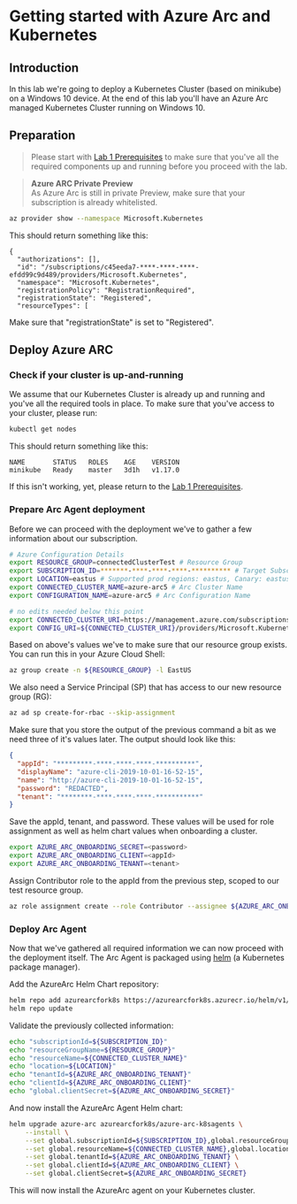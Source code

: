 # Getting started with Azure Arc and Kubernetes

## Introduction

In this lab we're going to deploy a Kubernetes Cluster (based on minikube) on a Windows 10 device. At the end of this lab you'll have an Azure Arc managed Kubernetes Cluster running on Windows 10.

## Preparation

> Please start with [Lab 1 Prerequisites](/arck8s/lab1/lab1_prerequisites.md) to make sure that you've all the required components up and running before you proceed with the lab.

> **Azure ARC Private Preview**  
> As Azure Arc is still in private Preview, make sure that your subscription is already whitelisted.

```bash
az provider show --namespace Microsoft.Kubernetes
```

This should return something like this:

```console
{
  "authorizations": [],
  "id": "/subscriptions/c45eeda7-****-****-****-efdd99c9d489/providers/Microsoft.Kubernetes",
  "namespace": "Microsoft.Kubernetes",
  "registrationPolicy": "RegistrationRequired",
  "registrationState": "Registered",
  "resourceTypes": [
```

Make sure that "registrationState" is set to "Registered".

## Deploy Azure ARC

### Check if your cluster is up-and-running

We assume that our Kubernetes Cluster is already up and running and you've all the required tools in place. To make sure that you've access to your cluster, please run:

```bash
kubectl get nodes
```

This should return something like this:

```console
NAME       STATUS   ROLES    AGE    VERSION
minikube   Ready    master   3d1h   v1.17.0
```

If this isn't working, yet, please return to the [Lab 1 Prerequisites](/arck8s/lab1/lab1_prerequisites.md).

### Prepare Arc Agent deployment

Before we can proceed with the deployment we've to gather a few information about our subscription.

```bash
# Azure Configuration Details
export RESOURCE_GROUP=connectedClusterTest # Resource Group
export SUBSCRIPTION_ID=*******-****-****-****-********** # Target Subscription ID
export LOCATION=eastus # Supported prod regions: eastus, Canary: eastus2euap (internal only)
export CONNECTED_CLUSTER_NAME=azure-arc5 # Arc Cluster Name
export CONFIGURATION_NAME=azure-arc5 # Arc Configuration Name

# no edits needed below this point 
export CONNECTED_CLUSTER_URI=https://management.azure.com/subscriptions/${SUBSCRIPTION_ID}/resourceGroups/${RESOURCE_GROUP}/providers/Microsoft.Kubernetes/connectedClusters/${CONNECTED_CLUSTER_NAME}
export CONFIG_URI=${CONNECTED_CLUSTER_URI}/providers/Microsoft.KubernetesConfiguration/sourceControlConfigurations/${CONFIGURATION_NAME}
```

Based on above's values we've to make sure that our resource group exists. You can run this in your Azure Cloud Shell:

```bash
az group create -n ${RESOURCE_GROUP} -l EastUS
```

We also need a Service Principal (SP) that has access to our new resource group (RG):

```bash
az ad sp create-for-rbac --skip-assignment
```

Make sure that you store the output of the previous command a bit as we need three of it's values later. The output should look like this:

```json
{
  "appId": "*********-****-****-****-**********",
  "displayName": "azure-cli-2019-10-01-16-52-15",
  "name": "http://azure-cli-2019-10-01-16-52-15",
  "password": "REDACTED",
  "tenant": "********-****-****-****-***********"
}
```

Save the appId, tenant, and password. These values will be used for role assignment as well as helm chart values when onboarding a cluster.

```bash
export AZURE_ARC_ONBOARDING_SECRET=<password>
export AZURE_ARC_ONBOARDING_CLIENT=<appId>
export AZURE_ARC_ONBOARDING_TENANT=<tenant>
```

Assign Contributor role to the appId from the previous step, scoped to our test resource group.

```bash
az role assignment create --role Contributor --assignee ${AZURE_ARC_ONBOARDING_CLIENT} -g ${RESOURCE_GROUP}
```

### Deploy Arc Agent

Now that we've gathered all required information we can now proceed with the deployment itself. The Arc Agent is packaged using [helm](http://helm.sh) (a Kubernetes package manager).

Add the AzureArc Helm Chart repository:

```bash
helm repo add azurearcfork8s https://azurearcfork8s.azurecr.io/helm/v1/repo
helm repo update
```

Validate the previously collected information:

```bash
echo "subscriptionId=${SUBSCRIPTION_ID}"
echo "resourceGroupName=${RESOURCE_GROUP}"
echo "resourceName=${CONNECTED_CLUSTER_NAME}"
echo "location=${LOCATION}"
echo "tenantId=${AZURE_ARC_ONBOARDING_TENANT}"
echo "clientId=${AZURE_ARC_ONBOARDING_CLIENT}"
echo "global.clientSecret=${AZURE_ARC_ONBOARDING_SECRET}"
```

And now install the AzureArc Agent Helm chart:

```bash
helm upgrade azure-arc azurearcfork8s/azure-arc-k8sagents \
    --install \
    --set global.subscriptionId=${SUBSCRIPTION_ID},global.resourceGroupName=${RESOURCE_GROUP} \
    --set global.resourceName=${CONNECTED_CLUSTER_NAME},global.location=${LOCATION} \
    --set global.tenantId=${AZURE_ARC_ONBOARDING_TENANT} \
    --set global.clientId=${AZURE_ARC_ONBOARDING_CLIENT} \
    --set global.clientSecret=${AZURE_ARC_ONBOARDING_SECRET}
```

This will now install the AzureArc agent on your Kubernetes cluster.
